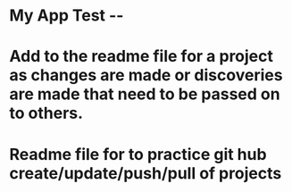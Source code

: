 # My App Test --
#
# Add to the readme file for a project as changes are made or discoveries are made that need to be passed on to others.
# Readme file for to practice git hub create/update/push/pull of projects
